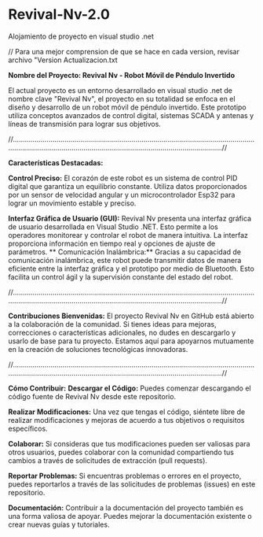 # Revival-Nv-2.0
Alojamiento de proyecto en visual studio .net

// Para una mejor comprension de que se hace en cada version, revisar archivo "Version Actualizacion.txt

**Nombre del Proyecto: Revival Nv - Robot Móvil de Péndulo Invertido**

El actual  proyecto es un entorno desarrollado en visual studio .net de nombre clave  "Revival Nv", el proyecto en su totalidad se enfoca en el diseño y desarrollo de un robot móvil de péndulo invertido. 
Este prototipo utiliza conceptos avanzados de control digital, sistemas SCADA y antenas y líneas de transmisión para lograr sus objetivos.

//......................................................................................................................................................................................................................................//

**Características Destacadas:**

**Control Preciso:** El corazón de este robot es un sistema de control PID digital que garantiza un equilibrio constante. Utiliza datos proporcionados por un sensor de velocidad angular y un microcontrolador Esp32 para lograr un movimiento estable y preciso.

**Interfaz Gráfica de Usuario (GUI):** Revival Nv presenta una interfaz gráfica de usuario desarrollada en Visual Studio .NET. Esto permite a los operadores monitorear y controlar el robot de manera intuitiva. La interfaz proporciona información en tiempo real y opciones de ajuste de parámetros.
**
Comunicación Inalámbrica:** Gracias a su capacidad de comunicación inalámbrica, este robot puede transmitir datos de manera eficiente entre la interfaz gráfica y el prototipo por medio de Bluetooth. Esto facilita un control ágil y la supervisión constante del estado del robot.

//......................................................................................................................................................................................................................................//


**Contribuciones Bienvenidas:**
El proyecto Revival Nv en GitHub está abierto a la colaboración de la comunidad.
Si tienes ideas para mejoras, correcciones o características adicionales, no dudes en descargarlo y usarlo de base para tu proyecto. Estamos aquí para apoyarnos mutuamente en la creación de soluciones tecnológicas innovadoras.

//......................................................................................................................................................................................................................................//

**Cómo Contribuir:**
**Descargar el Código:** Puedes comenzar descargando el código fuente de Revival Nv desde este repositorio.

**Realizar Modificaciones:** Una vez que tengas el código, siéntete libre de realizar modificaciones y mejoras de acuerdo a tus objetivos o requisitos específicos.

**Colaborar:** Si consideras que tus modificaciones pueden ser valiosas para otros usuarios, puedes colaborar con la comunidad compartiendo tus cambios a través de solicitudes de extracción (pull requests).

**Reportar Problemas:** Si encuentras problemas o errores en el proyecto, puedes reportarlos a través de las solicitudes de problemas (issues) en este repositorio.

**Documentación:** Contribuir a la documentación del proyecto también es una forma valiosa de apoyar. Puedes mejorar la documentación existente o crear nuevas guías y tutoriales.
